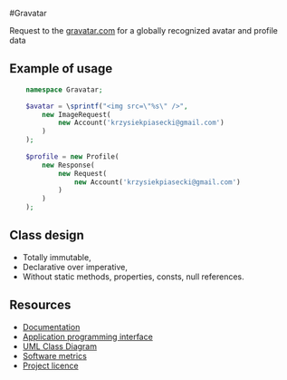 #Gravatar

Request to the [gravatar.com](http://www.gravatar.com) for a globally recognized avatar and profile data

## Example of usage

```php
    namespace Gravatar;

    $avatar = \sprintf("<img src=\"%s\" />",
        new ImageRequest(
            new Account('krzysiekpiasecki@gmail.com')
        )
    );
    
    $profile = new Profile(
        new Response(
            new Request(
                new Account('krzysiekpiasecki@gmail.com')
            )
        )
    );  
```

## Class design

- Totally immutable,
- Declarative over imperative,
- Without static methods, properties, consts, null references.

## Resources
- [Documentation](https://github.com/krzysiekpiasecki/Gravatar/blob/master/docs/index.md)
- [Application programming interface](https://github.com/krzysiekpiasecki/Gravatar/blob/master/docs/api/API-documentation.zip)
- [UML Class Diagram](https://github.com/krzysiekpiasecki/Gravatar/blob/master/docs/ClassDiagram.md)
- [Software metrics](https://github.com/krzysiekpiasecki/Gravatar/blob/master/docs/SoftwareMetrics.md)
- [Project licence](https://github.com/krzysiekpiasecki/Gravatar/blob/master/LICENCE.md)
